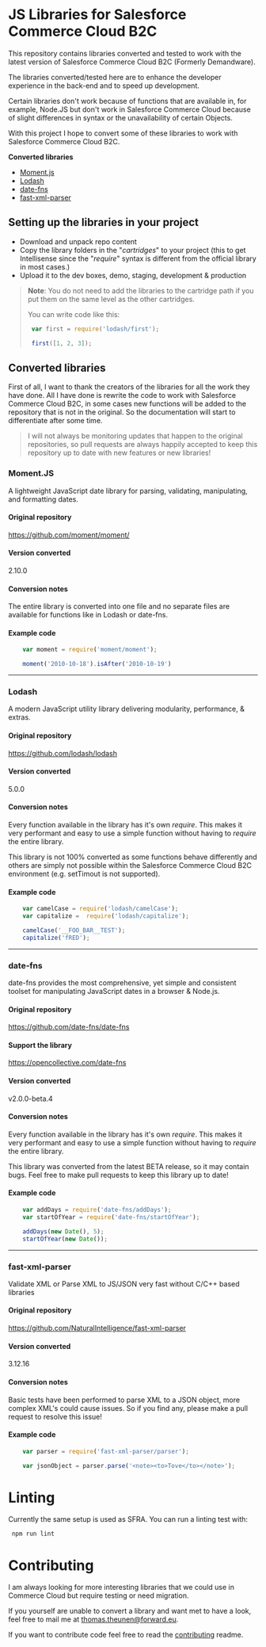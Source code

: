 # JS Libraries for Salesforce Commerce Cloud B2C #

This repository contains libraries converted and tested to work with the latest version of Salesforce Commerce Cloud B2C (Formerly Demandware).

The libraries converted/tested here are to enhance the developer experience in the back-end and to speed up development.

Certain libraries don't work because of functions that are available in, for example, Node.JS but don't work in Salesforce Commerce Cloud because of slight differences in syntax or the unavailability of certain Objects.

With this project I hope to convert some of these libraries to work with Salesforce Commerce Cloud B2C.

**Converted libraries**

- [Moment.js](#momentjs)
- [Lodash](#lodash)
- [date-fns](#date-fns)
- [fast-xml-parser](#fast-xml-parser)

## Setting up the libraries in your project ##

* Download and unpack repo content
* Copy the library folders in the "*cartridges*" to your project (this to get Intellisense since the "*require*" syntax is different from the official library in most cases.)
* Upload it to the dev boxes, demo, staging, development & production

> **Note**: You do not need to add the libraries to the cartridge path if you put them on the same level as the other cartridges.
>
> You can write code like this:
>
>```javascript
>  var first = require('lodash/first');
>
>  first([1, 2, 3]);
>````

## Converted libraries ##
First of all, I want to thank the creators of the libraries for all the work they have done. All I have done is rewrite the code to work with Salesforce Commerce Cloud B2C, in some cases new functions will be added to the repository that is not in the original. So the documentation will start to differentiate after some time.

> I will not always be monitoring updates that happen to the original repositories, so pull requests are always happily accepted to keep this repository up to date with new features or new libraries!

### Moment.JS ###
A lightweight JavaScript date library for parsing, validating, manipulating, and formatting dates.

#### Original repository ####
 https://github.com/moment/moment/

#### Version converted ####
2.10.0

#### Conversion notes ####

The entire library is converted into one file and no separate files are available for functions like in Lodash or date-fns.

#### Example code ####

``` javascript
    var moment = require('moment/moment');

    moment('2010-10-18').isAfter('2010-10-19')
```

___

### Lodash ###
A modern JavaScript utility library delivering modularity, performance, & extras.

#### Original repository ####
https://github.com/lodash/lodash

#### Version converted ####
5.0.0

#### Conversion notes ####

Every function available in the library has it's own *require*. This makes it very performant and easy to use a simple function without having to *require* the entire library.

This library is not 100% converted as some functions behave differently and others are simply not possible within the Salesforce Commerce Cloud B2C environment (e.g. setTimout is not supported).

#### Example code ####

``` javascript
    var camelCase = require('lodash/camelCase');
    var capitalize =  require('lodash/capitalize');

    camelCase('__FOO_BAR__TEST');
    capitalize('fRED');
```
___

### date-fns ###
date-fns provides the most comprehensive, yet simple and consistent toolset for manipulating JavaScript dates in a browser & Node.js.

#### Original repository ####
https://github.com/date-fns/date-fns

#### Support the library ####
https://opencollective.com/date-fns

#### Version converted ####
v2.0.0-beta.4

#### Conversion notes ####

Every function available in the library has it's own *require*. This makes it very performant and easy to use a simple function without having to *require* the entire library.

This library was converted from the latest BETA release, so it may contain bugs. Feel free to make pull requests to keep this library up to date!

#### Example code ####

``` javascript
    var addDays = require('date-fns/addDays');
    var startOfYear = require('date-fns/startOfYear');

    addDays(new Date(), 5);
    startOfYear(new Date());
```
___

### fast-xml-parser ###
Validate XML or Parse XML to JS/JSON very fast without C/C++ based libraries

#### Original repository ####
https://github.com/NaturalIntelligence/fast-xml-parser

#### Version converted ####
3.12.16

#### Conversion notes ####

Basic tests have been performed to parse XML to a JSON object, more complex XML's could cause issues. So if you find any, please make a pull request to resolve this issue!

#### Example code ####

``` javascript
    var parser = require('fast-xml-parser/parser');

    var jsonObject = parser.parse('<note><to>Tove</to></note>');
```

# Linting
Currently the same setup is used as SFRA. You can run a linting test with:

```
 npm run lint
```

# Contributing
I am always looking for more interesting libraries that we could use in Commerce Cloud but require testing or need migration.

If you yourself are unable to convert a library and want met to have a look, feel free to mail me at thomas.theunen@forward.eu.

If you want to contribute code feel free to read the
[contributing](./CONTRIBUTING.md) readme.
